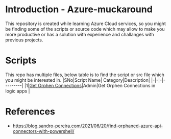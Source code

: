 # Introduction -  Azure-muckaround

This repository is created while learning Azure Cloud services, so you might be finding some of the scripts or source code which may allow to make you more productive or has a solution with experience and challanges with previous projects.

# Scripts 
This repo has multiple files, below table is to find the script or src file which you might be interested in.
|SNo|Script Name| Category|Description|
|-|-|-|---------|
|1|[Get Orphen Connections](./azure-get-orphen-connections.ps1)|Admin|Get Orphen Connections in logic apps |

















# References
- https://blog.sandro-pereira.com/2021/06/20/find-orphaned-azure-api-connectors-with-powershell/

